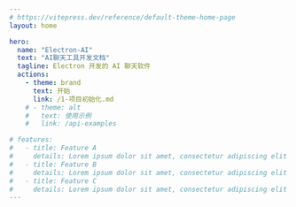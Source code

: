 ```yaml
---
# https://vitepress.dev/reference/default-theme-home-page
layout: home

hero:
  name: "Electron-AI"
  text: "AI聊天工具开发文档"
  tagline: Electron 开发的 AI 聊天软件
  actions:
    - theme: brand
      text: 开始
      link: /1-项目初始化.md
    # - theme: alt
    #   text: 使用示例
    #   link: /api-examples

# features:
#   - title: Feature A
#     details: Lorem ipsum dolor sit amet, consectetur adipiscing elit
#   - title: Feature B
#     details: Lorem ipsum dolor sit amet, consectetur adipiscing elit
#   - title: Feature C
#     details: Lorem ipsum dolor sit amet, consectetur adipiscing elit
---
```


